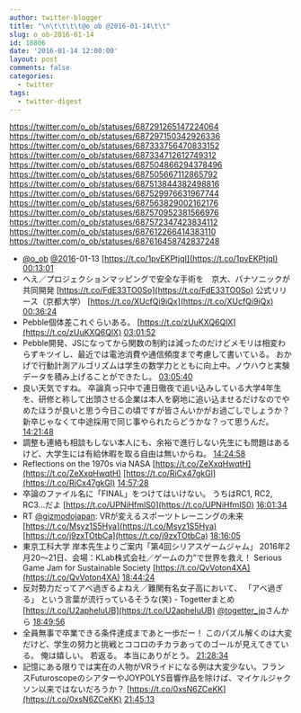 ```yaml
---
author: twitter-blogger
title: "\n\t\t\t\t@o_ob @2016-01-14\t\t"
slug: o_ob-2016-01-14
id: 18806
date: '2016-01-14 12:00:00'
layout: post
comments: false
categories:
  - twitter
tags:
  - twitter-digest
---
```


https://twitter.com/o_ob/statuses/687291265147224064 https://twitter.com/o_ob/statuses/687297150342926336 https://twitter.com/o_ob/statuses/687333756470833152 https://twitter.com/o_ob/statuses/687334712612749312 https://twitter.com/o_ob/statuses/687504866294378496 https://twitter.com/o_ob/statuses/687505667112865792 https://twitter.com/o_ob/statuses/687513844382498816 https://twitter.com/o_ob/statuses/687529976631967744 https://twitter.com/o_ob/statuses/687563829002162176 https://twitter.com/o_ob/statuses/687570952381566976 https://twitter.com/o_ob/statuses/687572347423834112 https://twitter.com/o_ob/statuses/687612266414383110 https://twitter.com/o_ob/statuses/687616458742837248  

*   [@o_ob](https://twitter.com/o_ob) [@2016](https://twitter.com/2016)-01-13 [https://t.co/1pvEKPtjqI](https://t.co/1pvEKPtjqI) [00:13:01](https://twitter.com/o_ob/statuses/687291265147224064)
*   へえ／プロジェクションマッピングで安全な手術を　京大、パナソニックが共同開発 [https://t.co/FdE33TO0So](https://t.co/FdE33TO0So) 公式リリース（京都大学） [https://t.co/XUcfQi9iQx](https://t.co/XUcfQi9iQx) [00:36:24](https://twitter.com/o_ob/statuses/687297150342926336)
*   Pebble個体差これぐらいある。 [https://t.co/zUuKXQ6QlX](https://t.co/zUuKXQ6QlX) [03:01:52](https://twitter.com/o_ob/statuses/687333756470833152)
*   Pebble開発、JSになってから関数の制約は減ったのだけどメモリは相変わらずキツイし、最近では電池消費や通信頻度まで考慮して書いている。 おかげで行動計測アルゴリズムは学生の数学力とともに向上中。ノウハウと実験データを積み上げることができたし。 [03:05:40](https://twitter.com/o_ob/statuses/687334712612749312)
*   良い天気ですね。 卒論真っ只中で連日徹夜で追い込みしている大学4年生を、研修と称して出頭させる企業は本人を窮地に追い込ませるだけなのでやめたほうが良いと思う今日この頃ですが皆さんいかがお過ごしでしょうか？ 新卒じゃなくて中途採用で同じ事やられたらどうかな？って思うんだ。 [14:21:48](https://twitter.com/o_ob/statuses/687504866294378496)
*   調整も連絡も相談もしない本人にも、余裕で進行しない先生にも問題はあるけど、大学生には有給休暇を取る自由は無いからね。 [14:24:58](https://twitter.com/o_ob/statuses/687505667112865792)
*   Reflections on the 1970s via NASA [https://t.co/ZeXxqHwqtH](https://t.co/ZeXxqHwqtH) [https://t.co/RiCx47gkGl](https://t.co/RiCx47gkGl) [14:57:28](https://twitter.com/o_ob/statuses/687513844382498816)
*   卒論のファイル名に「FINAL」をつけてはいけない。 うちはRC1, RC2, RC3...だよ [https://t.co/UPNiHfmlS0](https://t.co/UPNiHfmlS0) [16:01:34](https://twitter.com/o_ob/statuses/687529976631967744)
*   RT [@gizmodojapan](https://twitter.com/gizmodojapan): VRが変えるスポーツトレーニングの未来 [https://t.co/Msyz1S5Hya](https://t.co/Msyz1S5Hya) [https://t.co/j9zxTOtbCa](https://t.co/j9zxTOtbCa) [18:16:05](https://twitter.com/o_ob/statuses/687563829002162176)
*   東京工科大学 岸本先生よりご案内「第4回シリアスゲームジャム」 2016年2月20～21日、会場：KLab株式会社／ゲームの力”で世界を救え！ Serious Game Jam for Sustainable Society [https://t.co/QvVoton4XA](https://t.co/QvVoton4XA) [18:44:24](https://twitter.com/o_ob/statuses/687570952381566976)
*   反対勢力だってアベ過ぎるよねえ／難関有名女子高において、 「アベ過ぎる」 という言葉が流行っているそうな(笑) - Togetterまとめ [https://t.co/U2apheIuUB](https://t.co/U2apheIuUB) [@togetter_jp](https://twitter.com/togetter_jp)さんから [18:49:56](https://twitter.com/o_ob/statuses/687572347423834112)
*   全員無事で卒業できる条件達成まであと一歩だー！ このパズル解くのは大変だけど、学生の努力と挑戦とココロのチカラあってのゴールが見えてきている。 俺は嬉しい。 若返る。 本当にありがとう。 [21:28:34](https://twitter.com/o_ob/statuses/687612266414383110)
*   記憶にある限りでは実在の人物がVRライドになる例は大変少ない。フランスFuturoscopeのシアターやJOYPOLYS音響作品を除けば、マイケルジャクソン以来ではないだろうか？ [https://t.co/0xsN6ZCeKK](https://t.co/0xsN6ZCeKK) [21:45:13](https://twitter.com/o_ob/statuses/687616458742837248)